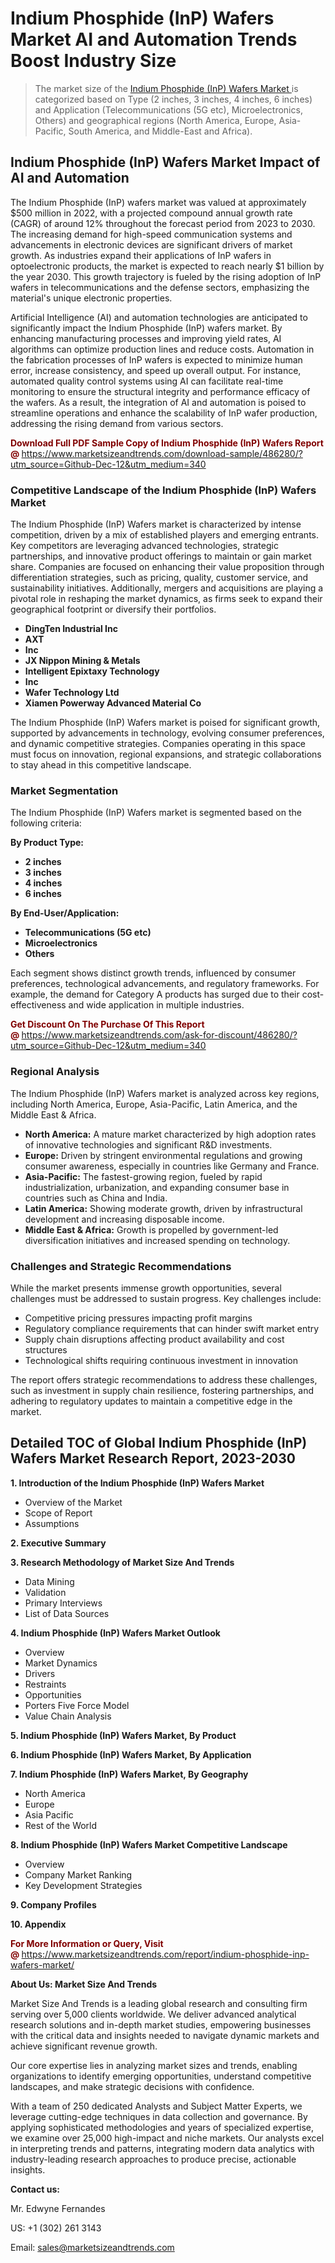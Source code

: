 <H1>Indium Phosphide (InP) Wafers Market AI and Automation Trends Boost Industry Size</H1><blockquote><p>The market size of the <a href="https://www.marketsizeandtrends.com/download-sample/486280/?utm_source=Github-Dec-12&amp;utm_medium=340" target="_blank">Indium Phosphide (InP) Wafers Market </a>is categorized based on Type (2 inches, 3 inches, 4 inches, 6 inches) and Application (Telecommunications (5G etc), Microelectronics, Others) and geographical regions (North America, Europe, Asia-Pacific, South America, and Middle-East and Africa).</p></blockquote><p><h2>Indium Phosphide (InP) Wafers Market Impact of AI and Automation</h2><p>The Indium Phosphide (InP) wafers market was valued at approximately $500 million in 2022, with a projected compound annual growth rate (CAGR) of around 12% throughout the forecast period from 2023 to 2030. The increasing demand for high-speed communication systems and advancements in electronic devices are significant drivers of market growth. As industries expand their applications of InP wafers in optoelectronic products, the market is expected to reach nearly $1 billion by the year 2030. This growth trajectory is fueled by the rising adoption of InP wafers in telecommunications and the defense sectors, emphasizing the material's unique electronic properties.</p><p>Artificial Intelligence (AI) and automation technologies are anticipated to significantly impact the Indium Phosphide (InP) wafers market. By enhancing manufacturing processes and improving yield rates, AI algorithms can optimize production lines and reduce costs. Automation in the fabrication processes of InP wafers is expected to minimize human error, increase consistency, and speed up overall output. For instance, automated quality control systems using AI can facilitate real-time monitoring to ensure the structural integrity and performance efficacy of the wafers. As a result, the integration of AI and automation is poised to streamline operations and enhance the scalability of InP wafer production, addressing the rising demand from various sectors.</p></p><p><strong><span style="color: #800000;">Download Full PDF Sample Copy of Indium Phosphide (InP) Wafers Report @</span>&nbsp;</strong><a href="https://www.marketsizeandtrends.com/download-sample/486280/?utm_source=Github-Dec-12&amp;utm_medium=340">https://www.marketsizeandtrends.com/download-sample/486280/?utm_source=Github-Dec-12&amp;utm_medium=340</a></p><h3>Competitive Landscape of the Indium Phosphide (InP) Wafers Market</h3><p>The Indium Phosphide (InP) Wafers market is characterized by intense competition, driven by a mix of established players and emerging entrants. Key competitors are leveraging advanced technologies, strategic partnerships, and innovative product offerings to maintain or gain market share. Companies are focused on enhancing their value proposition through differentiation strategies, such as pricing, quality, customer service, and sustainability initiatives. Additionally, mergers and acquisitions are playing a pivotal role in reshaping the market dynamics, as firms seek to expand their geographical footprint or diversify their portfolios.</p><p><strong><p><ul><li>DingTen Industrial Inc </li><li> AXT </li><li> Inc </li><li> JX Nippon Mining & Metals </li><li> Intelligent Epixtaxy Technology </li><li> Inc </li><li> Wafer Technology Ltd </li><li> Xiamen Powerway Advanced Material Co</p></li></ul></p></strong></p><p>The Indium Phosphide (InP) Wafers market is poised for significant growth, supported by advancements in technology, evolving consumer preferences, and dynamic competitive strategies. Companies operating in this space must focus on innovation, regional expansions, and strategic collaborations to stay ahead in this competitive landscape.</p><h3>Market Segmentation</h3><p>The Indium Phosphide (InP) Wafers market is segmented based on the following criteria:</p><p><strong>By Product Type:</strong></p><p><strong><p><ul><li>2 inches </li><li> 3 inches </li><li> 4 inches </li><li> 6 inches</p></li></ul></p></strong></p><p><strong>By End-User/Application:</strong></p><p><strong><p><ul><li>Telecommunications (5G etc) </li><li> Microelectronics </li><li> Others</p></li></ul></p></strong></p><p>Each segment shows distinct growth trends, influenced by consumer preferences, technological advancements, and regulatory frameworks. For example, the demand for Category A products has surged due to their cost-effectiveness and wide application in multiple industries.</p><p><strong><span style="color: #800000;">Get Discount On The Purchase Of This Report @&nbsp;</span></strong><a href="https://www.marketsizeandtrends.com/ask-for-discount/486280/?utm_source=Github-Dec-12&amp;utm_medium=340">https://www.marketsizeandtrends.com/ask-for-discount/486280/?utm_source=Github-Dec-12&amp;utm_medium=340</a></p><h3>Regional Analysis</h3><p>The Indium Phosphide (InP) Wafers market is analyzed across key regions, including North America, Europe, Asia-Pacific, Latin America, and the Middle East &amp; Africa.</p><ul><li><strong>North America:</strong> A mature market characterized by high adoption rates of innovative technologies and significant R&amp;D investments.</li><li><strong>Europe:</strong> Driven by stringent environmental regulations and growing consumer awareness, especially in countries like Germany and France.</li><li><strong>Asia-Pacific:</strong> The fastest-growing region, fueled by rapid industrialization, urbanization, and expanding consumer base in countries such as China and India.</li><li><strong>Latin America:</strong> Showing moderate growth, driven by infrastructural development and increasing disposable income.</li><li><strong>Middle East &amp; Africa:</strong> Growth is propelled by government-led diversification initiatives and increased spending on technology.</li></ul><h3>Challenges and Strategic Recommendations</h3><p>While the market presents immense growth opportunities, several challenges must be addressed to sustain progress. Key challenges include:</p><ul><li>Competitive pricing pressures impacting profit margins</li><li>Regulatory compliance requirements that can hinder swift market entry</li><li>Supply chain disruptions affecting product availability and cost structures</li><li>Technological shifts requiring continuous investment in innovation</li></ul><p>The report offers strategic recommendations to address these challenges, such as investment in supply chain resilience, fostering partnerships, and adhering to regulatory updates to maintain a competitive edge in the market.</p><h2>Detailed TOC of Global Indium Phosphide (InP) Wafers Market Research Report, 2023-2030</h2><p><strong>1. Introduction of the Indium Phosphide (InP) Wafers Market</strong></p><ul><li>Overview of the Market</li><li>Scope of Report</li><li>Assumptions&nbsp;</li></ul><p><strong>2. Executive Summary</strong></p><p><strong>3. Research Methodology of <strong>Market Size And Trends</strong></strong></p><ul><li>Data Mining</li><li>Validation</li><li>Primary Interviews</li><li>List of Data Sources&nbsp;</li></ul><p><strong>4. Indium Phosphide (InP) Wafers Market Outlook</strong></p><ul><li>Overview</li><li>Market Dynamics</li><li>Drivers</li><li>Restraints</li><li>Opportunities</li><li>Porters Five Force Model</li><li>Value Chain Analysis&nbsp;</li></ul><p><strong>5. Indium Phosphide (InP) Wafers Market, By Product</strong></p><p><strong>6. Indium Phosphide (InP) Wafers Market, By Application</strong></p><p><strong>7. Indium Phosphide (InP) Wafers Market, By Geography</strong></p><ul><li>North America</li><li>Europe</li><li>Asia Pacific</li><li>Rest of the World&nbsp;</li></ul><p><strong>8. Indium Phosphide (InP) Wafers Market Competitive Landscape</strong></p><ul><li>Overview</li><li>Company Market Ranking</li><li>Key Development Strategies&nbsp;</li></ul><p><strong>9. Company Profiles</strong></p><p><strong>10. Appendix</strong></p><p><strong><span style="color: #800000;">For More Information or Query, Visit @&nbsp;</span></strong><a href="https://www.marketsizeandtrends.com/report/indium-phosphide-inp-wafers-market/">https://www.marketsizeandtrends.com/report/indium-phosphide-inp-wafers-market/</a></p><p></p><p><strong>About Us:&nbsp;Market Size And Trends</strong></p><p>Market Size And Trends&nbsp;is a leading global research and consulting firm serving over 5,000 clients worldwide. We deliver advanced analytical research solutions and in-depth market studies, empowering businesses with the critical data and insights needed to navigate dynamic markets and achieve significant revenue growth.</p><p>Our core expertise lies in analyzing market sizes and trends, enabling organizations to identify emerging opportunities, understand competitive landscapes, and make strategic decisions with confidence.</p><p>With a team of 250 dedicated Analysts and Subject Matter Experts, we leverage cutting-edge techniques in data collection and governance. By applying sophisticated methodologies and years of specialized expertise, we examine over 25,000 high-impact and niche markets. Our analysts excel in interpreting trends and patterns, integrating modern data analytics with industry-leading research approaches to produce precise, actionable insights.</p><p><strong>Contact us:</strong></p><p>Mr. Edwyne Fernandes</p><p>US: +1 (302) 261 3143</p><p>Email: <a href="mailto:sales@marketsizeandtrends.com">sales@marketsizeandtrends.com</a>&nbsp;</p>
